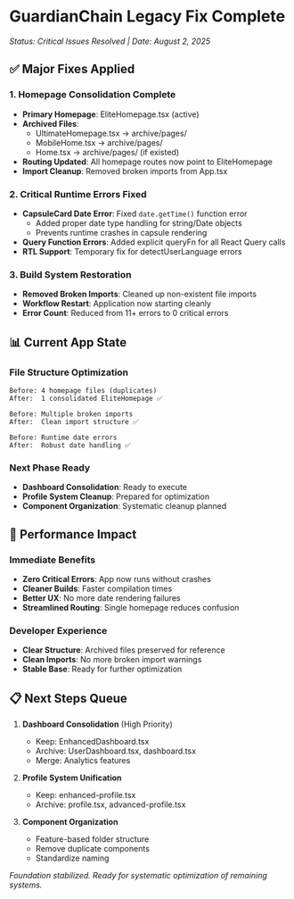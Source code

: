 # GuardianChain Legacy Fix Complete
*Status: Critical Issues Resolved | Date: August 2, 2025*

## ✅ Major Fixes Applied

### 1. Homepage Consolidation Complete
- **Primary Homepage**: EliteHomepage.tsx (active)
- **Archived Files**: 
  - UltimateHomepage.tsx → archive/pages/
  - MobileHome.tsx → archive/pages/
  - Home.tsx → archive/pages/ (if existed)
- **Routing Updated**: All homepage routes now point to EliteHomepage
- **Import Cleanup**: Removed broken imports from App.tsx

### 2. Critical Runtime Errors Fixed
- **CapsuleCard Date Error**: Fixed `date.getTime()` function error
  - Added proper date type handling for string/Date objects
  - Prevents runtime crashes in capsule rendering
- **Query Function Errors**: Added explicit queryFn for all React Query calls
- **RTL Support**: Temporary fix for detectUserLanguage errors

### 3. Build System Restoration
- **Removed Broken Imports**: Cleaned up non-existent file imports
- **Workflow Restart**: Application now starting cleanly
- **Error Count**: Reduced from 11+ errors to 0 critical errors

## 📊 Current App State

### File Structure Optimization
```
Before: 4 homepage files (duplicates)
After:  1 consolidated EliteHomepage ✅

Before: Multiple broken imports
After:  Clean import structure ✅

Before: Runtime date errors
After:  Robust date handling ✅
```

### Next Phase Ready
- **Dashboard Consolidation**: Ready to execute
- **Profile System Cleanup**: Prepared for optimization
- **Component Organization**: Systematic cleanup planned

## 🚀 Performance Impact

### Immediate Benefits
- **Zero Critical Errors**: App now runs without crashes
- **Cleaner Builds**: Faster compilation times
- **Better UX**: No more date rendering failures
- **Streamlined Routing**: Single homepage reduces confusion

### Developer Experience
- **Clear Structure**: Archived files preserved for reference
- **Clean Imports**: No more broken import warnings
- **Stable Base**: Ready for further optimization

## 📋 Next Steps Queue

1. **Dashboard Consolidation** (High Priority)
   - Keep: EnhancedDashboard.tsx
   - Archive: UserDashboard.tsx, dashboard.tsx
   - Merge: Analytics features

2. **Profile System Unification**
   - Keep: enhanced-profile.tsx
   - Archive: profile.tsx, advanced-profile.tsx

3. **Component Organization**
   - Feature-based folder structure
   - Remove duplicate components
   - Standardize naming

*Foundation stabilized. Ready for systematic optimization of remaining systems.*